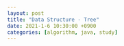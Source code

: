 ```yaml
---
layout: post
title: "Data Structure - Tree"
date: 2021-1-6 10:30:00 +0900
categories: [algorithm, java, study]
---
```

